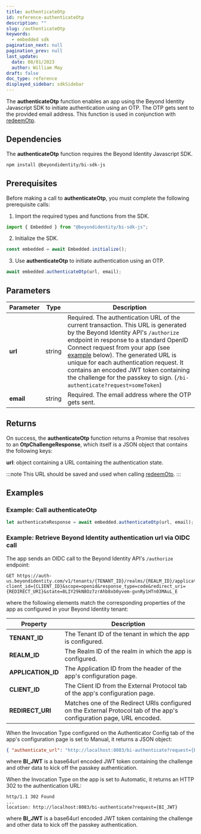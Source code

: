 ```yaml
---
title: authenticateOtp
id: reference-authenticateOtp
description: ""
slug: /authenticateOtp
keywords:
  - embedded sdk
pagination_next: null
pagination_prev: null
last_update:
  date: 08/01/2023
  author: William May
draft: false
doc_type: reference
displayed_sidebar: sdkSidebar
---
```


The **authenticateOtp** function enables an app using the Beyond Identity Javascript SDK to initiate authentication using an OTP. The OTP gets sent to the provided email address. This function is used in conjunction with [redeemOtp](js-reference-redeemOtp).

## Dependencies

The **authenticateOtp** function requires the Beyond Identity Javascript SDK.

```bash
npm install @beyondidentity/bi-sdk-js
```

## Prerequisites

Before making a call to **authenticateOtp**, you must complete the following prerequisite calls:

1. Import the required types and functions from the SDK.

  ```javascript
  import { Embedded } from "@beyondidentity/bi-sdk-js";
  ```

2. Initialize the SDK.

  ```javascript
  const embedded = await Embedded.initialize();
  ```

3. Use **authenticateOtp** to initiate authentication using an OTP.

  ```javascript
  await embedded.authenticateOtp(url, email);
  ```

## Parameters

| Parameter | Type | Description |
| --- | --- | --- |
| **url** | string | Required. The authentication URL of the current transaction. This URL is generated by the Beyond Identity API's `/authorize` endpoint in response to a standard OpenID Connect request from your app (see [example](#example:-retrieve-beyond-identity-authentication-url-via-oidc-call) below). The generated URL is unique for each authentication request. It contains an encoded JWT token containing the challenge for the passkey to sign. (`/bi-authenticate?request=someToken`) |
| **email** | string | Required. The email address where the OTP gets sent. |

## Returns

On success, the **authenticateOtp** function returns a Promise that resolves to an **OtpChallengeResponse**, which itself is a JSON object that contains the following keys:

**url**: object containing a URL containing the authentication state.

:::note
This URL should be saved and used when calling [redeemOtp](js-reference-redeemOtp).
:::

## Examples

### Example: Call **authenticateOtp**

```javascript
let authenticateResponse = await embedded.authenticateOtp(url, email);
```

### Example: Retrieve Beyond Identity authentication url via OIDC call

The app sends an OIDC call to the Beyond Identity API's `/authorize` endpoint:

```http
GET https://auth-us.beyondidentity.com/v1/tenants/{TENANT_ID}/realms/{REALM_ID}/applications/{APPLICATION_ID}/authorize?client_id={CLIENT_ID}&scope=openid&response_type=code&redirect_uri={REDIRECT_URI}&state=8LIY29kN8Oz7zrAhb8xb0yvem-gvnRy1HTn03MAuL_E
```

where the following elements match the corresponding properties of the app as configured in your Beyond Identity tenant:

| Property | Description |
| --- | --- |
| **TENANT_ID** | The Tenant ID of the tenant in which the app is configured. |
| **REALM_ID** | The Realm ID of the realm in which the app is configured. |
| **APPLICATION_ID** | The Application ID from the header of the app's configuration page. |
| **CLIENT_ID** | The Client ID from the External Protocol tab of the app's configuration page. |
| **REDIRECT_URI** | Matches one of the Redirect URIs configured on the External Protocol tab of the app's configuration page, URL encoded. |

When the Invocation Type configured on the Authenticator Config tab of the app's configuration page is set to Manual, it returns a JSON object:

```json
{ "authenticate_url": "http://localhost:8083/bi-authenticate?request={BI_JWT}" }
```

where **BI_JWT** is a base64url encoded JWT token containing the challenge and other data to kick off the passkey authentication.

When the Invocation Type on the app is set to Automatic, it returns an HTTP 302 to the authentication URL:

```http
http/1.1 302 Found
...
location: http://localhost:8083/bi-authenticate?request={BI_JWT}
```

where **BI_JWT** is a base64url encoded JWT token containing the challenge and other data to kick off the passkey authentication.
